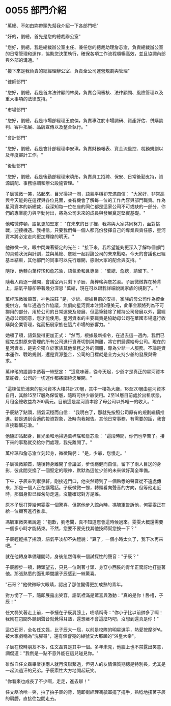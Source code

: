 # 0055 部門介紹

"萬總、不如由妳帶頭先幫我介紹一下各部門吧"

"好的，劉總，首先是您的總裁辦公室"

"您好，劉總，我是總裁辦公室主任、兼任您的總裁助理詹芯渝，負責總裁辦公室的日常管理和運作，協助您決策執行，確保各項工作流程順暢高效，並且協調內部與外部的溝通。"

"接下來是我負責的總經理辦公室、負責全公司運營規劃與管理"

"律師部門"

"您好，劉總，我是首席法律顧問林昊，負責合同審核、法律顧問、風險管理以及重大事項的法律支持。"

"市場部門"

"您好，劉總，我是市場部經理王俊傑，負責專注於市場調研、資產評估、併購談判、客戶拓展、品牌宣傳以及整合執行。"

"會計部門"

"您好，劉總，我是會計部經理李安琪，負責財務報表、資金流監控、稅務規劃以及年度審計工作。"

"後勤部門"

"您好，劉總，我是後勤部經理宋曉彤，負責員工招聘、保安、日常後勤支持，資源調配、事務協調和辦公設施管理。"

子辰微微一笑，站起來，目光掃視一圈，語氣平穩卻充滿自信：
"大家好，非常高興今天能夠在這裡與各位見面，並有機會了解每一位的工作內容與部門職責。作為星河資本的新總裁，我深知每一位在座的同仁都是這家公司不可或缺的一部分，你們的專業能力與辛勤付出，將為公司未來的成長與發展奠定堅實基礎。"

他略微停頓，語氣更加堅定：
"在未來的日子裡，我將與大家共同努力，面對挑戰，迎接機遇。我相信，只要我們每一個人都充份發揮自己的專業與責任感，星河資本將必定走向更加輝煌的明天。"

他微微一笑，眼中閃爍著堅定的光芒：
"接下來，我希望能夠更深入了解每個部門的具體狀況與計劃，並與萬總、詹總一起討論公司的未來戰略。今天的會議也已經基本結束，其他部門的同事可以先行離開，感謝大家的配合與支持。"

隨後，他轉向萬梓瑤和詹芯渝，語氣柔和且專業：
"萬總、詹總，請留下。"

隨著人員逐一離開，會議室內只剩下子辰、萬梓瑤與詹芯渝。子辰微微靠在椅背上，語氣平靜卻帶著幾分深思
"萬總，現在可以跟我詳細說說家族的規劃了。"

萬梓瑤微微頷首，神色端莊
"是，少爺。根據目前的安排，家族的母公司作為資金提供方，每年通過合作協議，無償向星河資本注資2億美元，此筆金額將列為不可挪用的部分，用於公司的日常運營及發展、但這筆錢除了維持公司發展以外，需經過母公司同意，您才能使用。星河資本的主要職責是協助母公司在華國市場進行收購與企業管理，從而拓展家族在這片市場的影響力。"


她頓了頓，語氣變得更加正式：
"然而，根據最新指令，在過去這一週內，我們已經完成對原來管理的所有公司進行資產切割與剝離，將它們歸還給母公司。現在的星河資本，是完全獨立於家族其他業務之外的個體，專為少爺一人服務。不論是資本運作、戰略規劃，還是資源整合，公司的目標就是全力支持少爺的發展與需求。"

萬梓瑤的語調中透著一絲堅定：
"這意味著，從今天起，少爺才是真正的星河資本掌舵者，公司的一切運作都將圍繞您展開。"

"這棟位於浦東的星河資本大樓共計20層，其中一樓為大廳，18至20層由星河資本自用，其餘15至17層為保留層，隨時可供少爺使用。2至14層目前處於出租狀態，月租金總收益為260萬元。目前這是星河資本除了母公司以外唯一的收入。"

子辰點了點頭，語氣沉穩而自信：
"我明白了，那就先按照公司原有的規劃繼續推進。若是遇到合適的投資對象，及時向我報告。其他日常事務，有需要的話，我會直接聯繫芯渝。"

他隨即站起身，目光柔和地掃過萬梓瑤和詹芯渝：
"這段時間，你們也辛苦了。接下來的事務就交給你們處理，我先離開了。"

萬梓瑤和詹芯渝立刻起身，微微鞠躬：
"是，少爺，您慢走。"

子辰微微頷首，隨後轉身離開了會議室，步伐穩健而自信，留下了兩人目送的身影，彼此間交換了一個堅定的眼神，默默為這位少爺的未來做好萬全準備。

下午，子辰來到禦泉軒。剛接近門口，他突然聽到了一個熟悉的聲音從不遠處傳來，那是一個人正在講電話。子辰微微一愣，轉頭看向聲音的方向，但等他走近時，那個身影已經匆匆走遠，沒能確認對方是誰。

原本子辰打算給何雯雯一個驚喜，但當他步入館內時，馮毓軍告訴他，何雯雯正在給一位顧客進行推拿。

馮毓軍微笑著說道："抱歉，劉老闆，真不知道您會這時候過來。雯雯大概還需要一個多小時才能結束。不然，您要不要先找其他技師幫您按一下？"

子辰輕輕搖了搖頭，語氣平淡卻不失禮貌："算了，一個小時太久了，我下次再來吧。"

就在他轉身準備離開時，身後忽然傳來一個試探性的聲音："子辰？"

子辰腳步一頓，轉頭望去，只見一位剃著寸頭、身穿小西裝的青年正驚訝地打量著他。那張熟悉的面孔瞬間讓子辰感到一絲驚喜。

"石哥？"他微微睜大眼睛，認出了那位變得更加成熟的青年。

對方愣了一下，隨即展露出笑容，語氣裡滿是驚喜與激動："真的是你！卧槽，子辰！"

任文磊笑著走上前，一拳捶在子辰肩膀上，啧啧稱奇："你小子比以前帥多了啊！我剛在包間外聽到聲音就覺得耳熟，還想著不會這麼巧吧，沒想到還真是你！"

這位石哥，全名任文磊，比子辰大一屆，以前是校隊的明星選手，熱愛按摩SPA，被大家戲稱為"洗腳哥"，還有個響亮的綽號交大那屆的"浴皇大帝"。

子辰在校時朋友不多，任文磊算是其中一個。多年未見，他臉上也不禁露出笑意，調侃道："我倒是一點不意外能在這兒碰見你。"

雖然自任文磊畢業後兩人就再沒聯繫過，但男人的友情保質期總是特別長，尤其是一起流過汗的兄弟。子辰索性大方地開起玩笑。

"你看來也成長了不少啊，走走，進去聊！"

任文磊哈哈一笑，拍了拍子辰的背，隨即衝經理馮毓軍擺了擺手，熟稔地摟著子辰的肩膀，直接往包間走去。